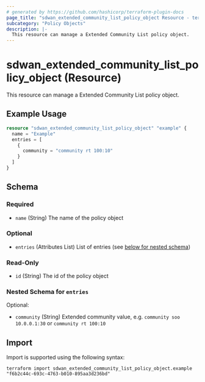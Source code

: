 ```yaml
---
# generated by https://github.com/hashicorp/terraform-plugin-docs
page_title: "sdwan_extended_community_list_policy_object Resource - terraform-provider-sdwan"
subcategory: "Policy Objects"
description: |-
  This resource can manage a Extended Community List policy object.
---
```


# sdwan_extended_community_list_policy_object (Resource)

This resource can manage a Extended Community List policy object.

## Example Usage

```terraform
resource "sdwan_extended_community_list_policy_object" "example" {
  name = "Example"
  entries = [
    {
      community = "community rt 100:10"
    }
  ]
}
```

<!-- schema generated by tfplugindocs -->
## Schema

### Required

- `name` (String) The name of the policy object

### Optional

- `entries` (Attributes List) List of entries (see [below for nested schema](#nestedatt--entries))

### Read-Only

- `id` (String) The id of the policy object

<a id="nestedatt--entries"></a>
### Nested Schema for `entries`

Optional:

- `community` (String) Extended community value, e.g. `community soo 10.0.0.1:30` or `community rt 100:10`

## Import

Import is supported using the following syntax:

```shell
terraform import sdwan_extended_community_list_policy_object.example "f6b2c44c-693c-4763-b010-895aa3d236bd"
```
